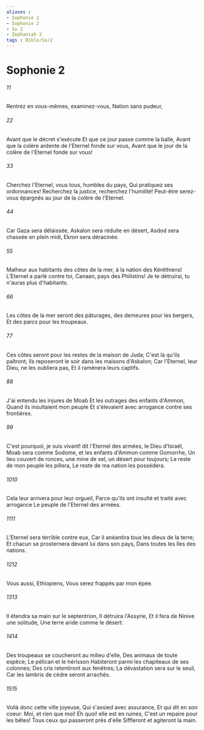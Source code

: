 ```yaml
---
aliases : 
- Sophonie 2
- Sophonie 2
- So 2
- Zephaniah 2
tags : Bible/So/2
---
```


# Sophonie 2

###### 11
Rentrez en vous-mêmes, examinez-vous, Nation sans pudeur,
###### 22
Avant que le décret s'exécute Et que ce jour passe comme la balle, Avant que la colère ardente de l'Eternel fonde sur vous, Avant que le jour de la colère de l'Eternel fonde sur vous!
###### 33
Cherchez l'Eternel, vous tous, humbles du pays, Qui pratiquez ses ordonnances! Recherchez la justice, recherchez l'humilité! Peut-être serez-vous épargnés au jour de la colère de l'Eternel.
###### 44
Car Gaza sera délaissée, Askalon sera réduite en désert, Asdod sera chassée en plein midi, Ekron sera déracinée.
###### 55
Malheur aux habitants des côtes de la mer, à la nation des Kéréthiens! L'Eternel a parlé contre toi, Canaan, pays des Philistins! Je te détruirai, tu n'auras plus d'habitants.
###### 66
Les côtes de la mer seront des pâturages, des demeures pour les bergers, Et des parcs pour les troupeaux.
###### 77
Ces côtes seront pour les restes de la maison de Juda; C'est là qu'ils paîtront; Ils reposeront le soir dans les maisons d'Askalon; Car l'Eternel, leur Dieu, ne les oubliera pas, Et il ramènera leurs captifs.
###### 88
J'ai entendu les injures de Moab Et les outrages des enfants d'Ammon, Quand ils insultaient mon peuple Et s'élevaient avec arrogance contre ses frontières.
###### 99
C'est pourquoi, je suis vivant! dit l'Eternel des armées, le Dieu d'Israël, Moab sera comme Sodome, et les enfants d'Ammon comme Gomorrhe, Un lieu couvert de ronces, une mine de sel, un désert pour toujours; Le reste de mon peuple les pillera, Le reste de ma nation les possédera.
###### 1010
Cela leur arrivera pour leur orgueil, Parce qu'ils ont insulté et traité avec arrogance Le peuple de l'Eternel des armées.
###### 1111
L'Eternel sera terrible contre eux, Car il anéantira tous les dieux de la terre; Et chacun se prosternera devant lui dans son pays, Dans toutes les îles des nations.
###### 1212
Vous aussi, Ethiopiens, Vous serez frappés par mon épée.
###### 1313
Il étendra sa main sur le septentrion, Il détruira l'Assyrie, Et il fera de Ninive une solitude, Une terre aride comme le désert.
###### 1414
Des troupeaux se coucheront au milieu d'elle, Des animaux de toute espèce; Le pélican et le hérisson Habiteront parmi les chapiteaux de ses colonnes; Des cris retentiront aux fenêtres; La dévastation sera sur le seuil, Car les lambris de cèdre seront arrachés.
###### 1515
Voilà donc cette ville joyeuse, Qui s'assied avec assurance, Et qui dit en son coeur: Moi, et rien que moi! Eh quoi! elle est en ruines, C'est un repaire pour les bêtes! Tous ceux qui passeront près d'elle Siffleront et agiteront la main.
